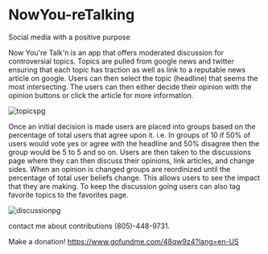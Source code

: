 # NowYou-reTalking
Social media with a positive purpose 

Now You're Talk'n is an app that offers moderated discussion for controversial topics. Topics are pulled from google news and twitter ensuring that each topic has traction as well as link to a reputable news article on google. Users can then select the topic (headline) that seems the most intersecting. The users can then either decide their opinion with the opinion buttons or click the article for more information. 


![topicspg](https://user-images.githubusercontent.com/6510141/27975493-f746bf48-6327-11e7-9f17-d19b72615217.png)

Once an initial decision is made users are placed into groups based on the percentage of total users that agree upon it. i.e. In groups of 10 if 50% of users would vote yes or agree with the headline and 50% disagree then the group would be 5 to 5 and so on. Users are then taken to the discussions page where they can then discuss their opinions, link articles, and change sides. When an opinion is changed groups are reordinized until the percentage of total user beliefs change. This allows users to see the impact that they are making. To keep the discussion going users can also tag favorite topics to the favorites page. 

![discussionpg](https://user-images.githubusercontent.com/6510141/27976808-b9080f6a-632d-11e7-936e-c397657f5608.png)

contact me about contributions (805)-448-9731.

Make a donation!
https://www.gofundme.com/48qw9z4?lang=en-US



